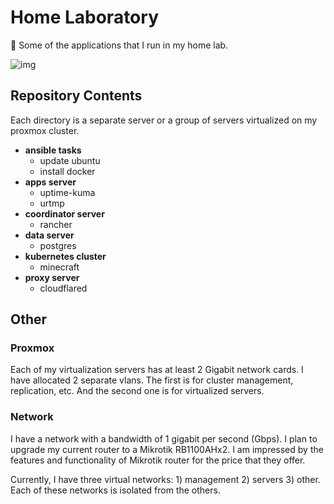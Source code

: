 # Home Laboratory

💾 Some of the applications that I run in my home lab.

![img](https://storage.yandexcloud.net/uuuuuno/github/home-lab/img.png)

## Repository Contents

Each directory is a separate server or a group of servers virtualized on my proxmox cluster.

- **ansible tasks**
  - update ubuntu
  - install docker
- **apps server**
  - uptime-kuma
  - urtmp
- **coordinator server**
  - rancher
- **data server**
  - postgres
- **kubernetes cluster**
  - minecraft
- **proxy server**
  - cloudflared

## Other

### Proxmox

Each of my virtualization servers has at least 2 Gigabit network cards. I have allocated 2 separate vlans. The first is for cluster management, replication, etc. And the second one is for virtualized servers.

### Network

I have a network with a bandwidth of 1 gigabit per second (Gbps). I plan to upgrade my current router to a Mikrotik RB1100AHx2. I am impressed by the features and functionality of Mikrotik router for the price that they offer.

Currently, I have three virtual networks: 1) management 2) servers 3) other. Each of these networks is isolated from the others.
